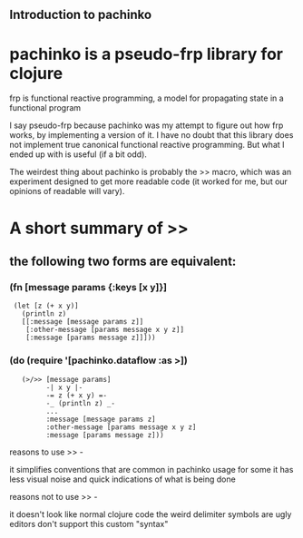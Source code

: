 ## Introduction to pachinko

# pachinko is a pseudo-frp library for clojure

frp is functional reactive programming, a model for propagating state in a
functional program

I say pseudo-frp because pachinko was my attempt to figure out how frp works, by
implementing a version of it. I have no doubt that this library does not
implement true canonical functional reactive programming. But what I ended up
with is useful (if a bit odd).

The weirdest thing about pachinko is probably the >> macro, which was an
experiment designed to get more readable code (it worked for me, but our
opinions of readable will vary).



# A short summary of >>

## the following two forms are equivalent:

###   (fn [message params {:keys [x y]}]
     (let [z (+ x y)]
       (println z)
       [[:message [message params z]]
        [:other-message [params message x y z]]
        [:message [params message z]]]))
   
###   (do (require '[pachinko.dataflow :as >])
       (>/>> [message params]
             -| x y |-
             -= z (+ x y) =-
             -_ (println z) _-
             ...
             :message [message params z]
             :other-message [params message x y z]
             :message [params message z]))

reasons to use >> -

it simplifies conventions that are common in pachinko usage
for some it has less visual noise and quick indications of what is being done

reasons not to use >> -

it doesn't look like normal clojure code
the weird delimiter symbols are ugly
editors don't support this custom "syntax"